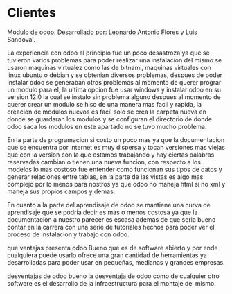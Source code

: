 # Clientes 
Modulo de odoo.
Desarrollado por: Leonardo Antonio Flores y Luis Sandoval.


La experiencia con odoo al principio fue un poco desastroza ya que se tuvieron varios problemas para poder realizar
una instalacion del mismo se usaron maquinas virtualez como las de bitnami, maquinas virtuales con linux ubuntu o debian y se obtenian diversos problemas, despues de poder instalar odoo se generaban otros problemas al momento de querer prograr un modulo para el, la ultima opcion fue usar windows y instalar odoo en su version 12.0 la cual se instalo sin problema alguno
despues al momento de querer crear un modulo se hiso de una manera mas facil y rapida, la creacion de modulos nuevos es facil solo se crea la carpeta nueva en donde se guardaran los modulos y se configuran el directorio de donde odoo saca los modulos en este apartado no se tuvo mucho problema.

En la parte de programacion si costo un poco mas ya que la documentacion que se encuentra por internet es muy dispersa y tocan versiones mas viejas que con la version con la que estamos trabajando y hay ciertas palabras reservadas cambian o tienen una nueva funcion, con respecto a los modelos lo mas costoso fue entender como funcionan sus tipos de datos y generar relaciones entre tablas, en la parte de las vistas es algo mas complejo por lo menos para nostros ya que odoo no maneja html si no xml y maneja sus propios campos y demas.

En cuanto a la parte del aprendisaje de odoo se mantiene una curva de aprendisaje que se podria decir es mas o menos costosa ya que la documentacion a nuestro parecer es escasa ademas de que seria bueno contar en la carrera con una serie de tutoriales hechos para poder ver el proceso de instalacion y trabajo con odoo.

que ventajas presenta odoo
Bueno que es de software abierto y por ende cualquiera puede usarlo ofrece una gran cantidad de herramientas ya desarrolladas para poder usar en pequeñas, medianas y grandes empresas.

desventajas de odoo 
bueno la desventaja de odoo como de cualquier otro software es el desarrollo de la infraestructura para el montaje del mismo.
